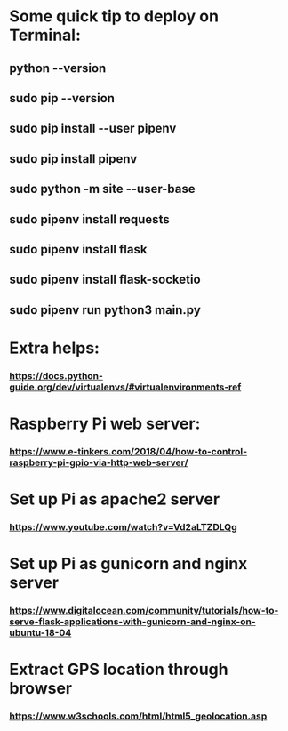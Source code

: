 # Some quick tip to deploy on Terminal:
## python --version
## sudo pip --version
## sudo pip install --user pipenv
## sudo pip install pipenv
## sudo python -m site --user-base
## sudo pipenv install requests
## sudo pipenv install flask
## sudo pipenv install flask-socketio
## sudo pipenv run python3 main.py

# Extra helps:
### https://docs.python-guide.org/dev/virtualenvs/#virtualenvironments-ref

# Raspberry Pi web server:
### https://www.e-tinkers.com/2018/04/how-to-control-raspberry-pi-gpio-via-http-web-server/

# Set up Pi as apache2 server
### https://www.youtube.com/watch?v=Vd2aLTZDLQg

# Set up Pi as gunicorn and nginx server
### https://www.digitalocean.com/community/tutorials/how-to-serve-flask-applications-with-gunicorn-and-nginx-on-ubuntu-18-04

# Extract GPS location through browser
### https://www.w3schools.com/html/html5_geolocation.asp
